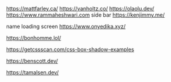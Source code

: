 https://mattfarley.ca/
https://vanholtz.co/
https://olaolu.dev/
https://www.rammaheshwari.com side bar
https://kenjimmy.me/

name loading screen https://www.onyedika.xyz/

https://bonhomme.lol/

https://getcssscan.com/css-box-shadow-examples

https://benscott.dev/

https://tamalsen.dev/
